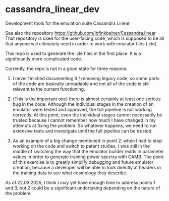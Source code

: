 # cassandra_linear_dev
 Development tools for the emulation suite Cassandra Linear

See also the repository https://github.com/lbfinkbeiner/Cassandra.linear
That repository is used for the user-facing code, which is supposed to be all that anyone will ultimately need in order to work with emulator files (.cle).

This repo is used to generate the .cle files in the first place. It is a significantly more complicated code.

Currently, the repo is not in a good state for three reasons:
1. I never finished documenting it / removing legacy code, so some parts of the code are basically unreadable and not all of the code is still relevant to the current functioning.

2. (This is the important one) there is almost certainly at least one serious bug in the code. Although the individual stages in the creation of an emulator were tested and approved, the full pipeline is not working correctly. At this point, even the individual stages cannot necessarily be trusted because I cannot remember how much I have changed in my attempts at fixing the problem. So whatever happens, we need to run extensive tests and investigate until the full pipeline can be trusted.

3. As an example of a big change mentioned in point 2: when I had to stop working on the code and switch to patent studies, I was still in the middle of switching the way that the emulator builder reads in parameter values in order to generate training power spectra with CAMB. The point of this exercise is to greatly simplify debugging and future emulator creation, because a developer will be able to look directly at headers in the training data to see what cosmology they describe.

As of 22.03.2025, I think I may yet have enough time to address points 1 and 3, but 2 could be a significant undertaking depending on the nature of the problem.
